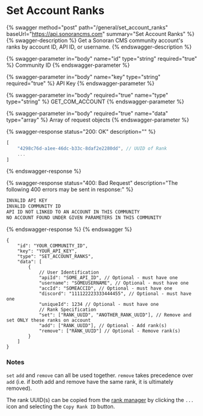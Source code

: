 # Set Account Ranks

{% swagger method="post" path="/general/set_account_ranks" baseUrl="https://api.sonorancms.com" summary="Set Account Ranks" %}
{% swagger-description %}
Get a Sonoran CMS community account's ranks by account ID, API ID, or username.
{% endswagger-description %}

{% swagger-parameter in="body" name="id" type="string" required="true" %}
Community ID
{% endswagger-parameter %}

{% swagger-parameter in="body" name="key" type="string" required="true" %}
API Key
{% endswagger-parameter %}

{% swagger-parameter in="body" required="true" name="type" type="string" %}
GET\_COM\_ACCOUNT
{% endswagger-parameter %}

{% swagger-parameter in="body" required="true" name="data" type="array" %}
Array of request objects
{% endswagger-parameter %}

{% swagger-response status="200: OK" description="" %}
```javascript
[
    "4298c76d-a1ee-46dc-b33c-8daf2e2280dd", // UUID of Rank
    ...
]
```
{% endswagger-response %}

{% swagger-response status="400: Bad Request" description="The following 400 errors may be sent in response:" %}
```javascript
INVALID API KEY
INVALID COMMUNITY ID
API ID NOT LINKED TO AN ACCOUNT IN THIS COMMUNITY
NO ACCOUNT FOUND UNDER GIVEN PARAMETERS IN THIS COMMUNITY
```
{% endswagger-response %}
{% endswagger %}

```
{
    "id": "YOUR_COMMUNITY_ID",
    "key": "YOUR_API_KEY",
    "type": "SET_ACCOUNT_RANKS",
    "data": [
        {
            // User Identification
            "apiId": "SOME_API_ID", // Optional - must have one
            "username": "SOMEUSERNAME", // Optional - must have one
            "accId": "SOMEACCID", // Optional - must have one
            "discord": "111122223333444455", // Optional - must have one
            "uniqueId": 1234 // Optional - must have one
            // Rank Specification
            "set": ["RANK_UUID", "ANOTHER_RANK_UUID"], // Remove and set ONLY these ranks on account
            "add": ["RANK_UUID"], // Optional - Add rank(s)
            "remove": ["RANK_UUID"] // Optional - Remove rank(s)
        }
    ]
}
```

### Notes

`set` `add` and `remove` can all be used together. `remove` takes precedence over `add` (i.e. if both add and remove have the same rank, it is ultimately removed).

The rank UUID(s) can be copied from the [rank manager](../../../../tutorials/user-management/creating-departments.md) by clicking the `...` icon and selecting the `Copy Rank ID` button.
